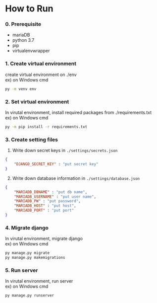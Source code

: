 # How to Run

### 0. Prerequisite
- mariaDB
- python 3.7
- pip
- virtualenvwrapper

### 1. Create virtual environment
create virtual environment on ./env  
ex) on Windows cmd
``` cmd
py -m venv env
```

### 2. Set virtual environment
In virutal environment, install required packages from ./requirements.txt  
ex) on Windows cmd
``` cmd
py -m pip install -r requirements.txt
```

### 3. Create setting files
1) Write down secret keys in `./settings/secrets.json`
``` json
{
    "DJANGO_SECRET_KEY" : "put secret key"
}
```

2) Write down database information in `./settings/database.json`
``` json
{
    "MARIADB_DBNAME" : "put db name",
    "MARIADB_USERNAME" : "put user name",
    "MARIADB_PW" : "put password",
    "MARIADB_HOST" : "put host",
    "MARIADB_PORT" : "put port"
}
```

### 4. Migrate django
In virutal environment, migrate django  
ex) on Windows cmd
``` cmd
py manage.py migrate
py manage.py makemigrations
```

### 5. Run server
In virutal environment, run server  
ex) on Windows cmd
``` cmd
py manage.py runserver
```